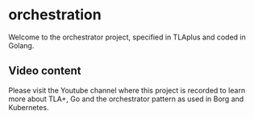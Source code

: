 # orchestration

Welcome to the orchestrator project, specified in TLAplus and coded in Golang. 

## Video content

Please visit the Youtube channel where this project is recorded to learn more about TLA+, Go and the orchestrator pattern as used in Borg and Kubernetes.
